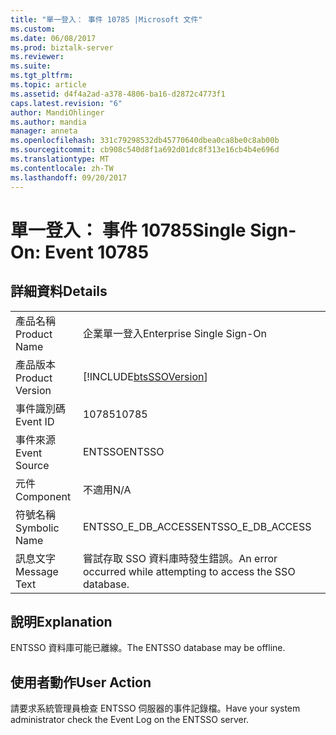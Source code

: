 ```yaml
---
title: "單一登入： 事件 10785 |Microsoft 文件"
ms.custom: 
ms.date: 06/08/2017
ms.prod: biztalk-server
ms.reviewer: 
ms.suite: 
ms.tgt_pltfrm: 
ms.topic: article
ms.assetid: d4f4a2ad-a378-4806-ba16-d2872c4773f1
caps.latest.revision: "6"
author: MandiOhlinger
ms.author: mandia
manager: anneta
ms.openlocfilehash: 331c79298532db45770640dbea0ca8be0c8ab00b
ms.sourcegitcommit: cb908c540d8f1a692d01dc8f313e16cb4b4e696d
ms.translationtype: MT
ms.contentlocale: zh-TW
ms.lasthandoff: 09/20/2017
---
```

# <a name="single-sign-on-event-10785"></a><span data-ttu-id="736d2-102">單一登入： 事件 10785</span><span class="sxs-lookup"><span data-stu-id="736d2-102">Single Sign-On: Event 10785</span></span>
## <a name="details"></a><span data-ttu-id="736d2-103">詳細資料</span><span class="sxs-lookup"><span data-stu-id="736d2-103">Details</span></span>  
  
|||  
|-|-|  
|<span data-ttu-id="736d2-104">產品名稱</span><span class="sxs-lookup"><span data-stu-id="736d2-104">Product Name</span></span>|<span data-ttu-id="736d2-105">企業單一登入</span><span class="sxs-lookup"><span data-stu-id="736d2-105">Enterprise Single Sign-On</span></span>|  
|<span data-ttu-id="736d2-106">產品版本</span><span class="sxs-lookup"><span data-stu-id="736d2-106">Product Version</span></span>|[!INCLUDE[btsSSOVersion](../includes/btsssoversion-md.md)]|  
|<span data-ttu-id="736d2-107">事件識別碼</span><span class="sxs-lookup"><span data-stu-id="736d2-107">Event ID</span></span>|<span data-ttu-id="736d2-108">10785</span><span class="sxs-lookup"><span data-stu-id="736d2-108">10785</span></span>|  
|<span data-ttu-id="736d2-109">事件來源</span><span class="sxs-lookup"><span data-stu-id="736d2-109">Event Source</span></span>|<span data-ttu-id="736d2-110">ENTSSO</span><span class="sxs-lookup"><span data-stu-id="736d2-110">ENTSSO</span></span>|  
|<span data-ttu-id="736d2-111">元件</span><span class="sxs-lookup"><span data-stu-id="736d2-111">Component</span></span>|<span data-ttu-id="736d2-112">不適用</span><span class="sxs-lookup"><span data-stu-id="736d2-112">N/A</span></span>|  
|<span data-ttu-id="736d2-113">符號名稱</span><span class="sxs-lookup"><span data-stu-id="736d2-113">Symbolic Name</span></span>|<span data-ttu-id="736d2-114">ENTSSO_E_DB_ACCESS</span><span class="sxs-lookup"><span data-stu-id="736d2-114">ENTSSO_E_DB_ACCESS</span></span>|  
|<span data-ttu-id="736d2-115">訊息文字</span><span class="sxs-lookup"><span data-stu-id="736d2-115">Message Text</span></span>|<span data-ttu-id="736d2-116">嘗試存取 SSO 資料庫時發生錯誤。</span><span class="sxs-lookup"><span data-stu-id="736d2-116">An error occurred while attempting to access the SSO database.</span></span>|  
  
## <a name="explanation"></a><span data-ttu-id="736d2-117">說明</span><span class="sxs-lookup"><span data-stu-id="736d2-117">Explanation</span></span>  
 <span data-ttu-id="736d2-118">ENTSSO 資料庫可能已離線。</span><span class="sxs-lookup"><span data-stu-id="736d2-118">The ENTSSO database may be offline.</span></span>  
  
## <a name="user-action"></a><span data-ttu-id="736d2-119">使用者動作</span><span class="sxs-lookup"><span data-stu-id="736d2-119">User Action</span></span>  
 <span data-ttu-id="736d2-120">請要求系統管理員檢查 ENTSSO 伺服器的事件記錄檔。</span><span class="sxs-lookup"><span data-stu-id="736d2-120">Have your system administrator check the Event Log on the ENTSSO server.</span></span>